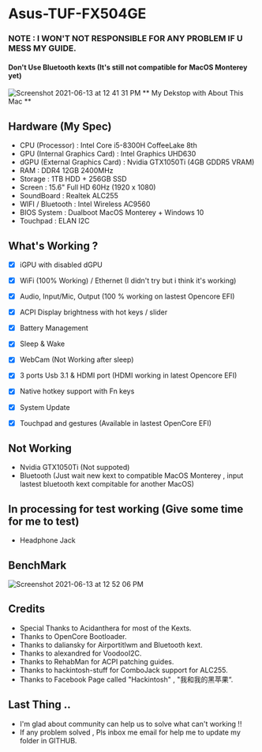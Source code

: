 # Asus-TUF-FX504GE
### NOTE : I WON'T NOT RESPONSIBLE FOR ANY PROBLEM IF U MESS MY GUIDE.
#### Don't Use Bluetooth kexts (It's still not compatible for MacOS Monterey yet)

![Screenshot 2021-06-13 at 12 41 31 PM](https://user-images.githubusercontent.com/85815874/121795795-971d7800-cc46-11eb-9afa-556592a81087.png)
                                      ** My Dekstop with About This Mac **

## Hardware (My Spec)
- CPU (Processor) : Intel Core i5-8300H CoffeeLake 8th
- GPU (Internal Graphics Card) : Intel Graphics UHD630
- dGPU (External Graphics Card) : Nvidia GTX1050Ti (4GB GDDR5 VRAM)
- RAM : DDR4 12GB 2400MHz
- Storage : 1TB HDD + 256GB SSD
- Screen : 15.6" Full HD 60Hz (1920 x 1080) 
- SoundBoard : Realtek ALC255
- WIFI / Bluetooth : Intel Wireless AC9560
- BIOS System : Dualboot MacOS Monterey + Windows 10
- Touchpad : ELAN I2C

## What's Working ?
- [x] iGPU with disabled dGPU
- [x] WiFi (100% Working) / Ethernet (I didn't try but i think it's working)
- [x] Audio, Input/Mic, Output (100 % working on lastest Opencore EFI)
- [x] ACPI Display brightness with hot keys / slider
- [x] Battery Management
- [x] Sleep & Wake
- [x] WebCam (Not Working after sleep)
- [x] 3 ports Usb 3.1 & HDMI port (HDMI working in latest Opencore EFI)
- [x] Native hotkey support with Fn keys
- [x] System Update
- [x] Touchpad and gestures (Available in lastest OpenCore EFI) 


## Not Working
- Nvidia GTX1050Ti (Not suppoted)
- Bluetooth (Just wait new kext to compatible MacOS Monterey , input lastest bluetooth kext compitable for another MacOS)

## In processing for test working (Give some time for me to test)
- Headphone Jack 

## BenchMark
![Screenshot 2021-06-13 at 12 52 06 PM](https://user-images.githubusercontent.com/85815874/121795848-0f843900-cc47-11eb-8b66-eff358a82c7d.png)

## Credits
- Special Thanks to Acidanthera for most of the Kexts.
- Thanks to OpenCore Bootloader.
- Thanks to daliansky for Airportitlwm and Bluetooth kext.
- Thanks to alexandred for VoodooI2C.
- Thanks to RehabMan for ACPI patching guides.
- Thanks to hackintosh-stuff for ComboJack support for ALC255.
- Thanks to Facebook Page called "Hackintosh" , "我和我的黑苹果“.

## Last Thing ..
- I'm glad about community can help us to solve what can't working !! 
- If any problem solved , Pls inbox me email for help me to update my folder in GITHUB.
